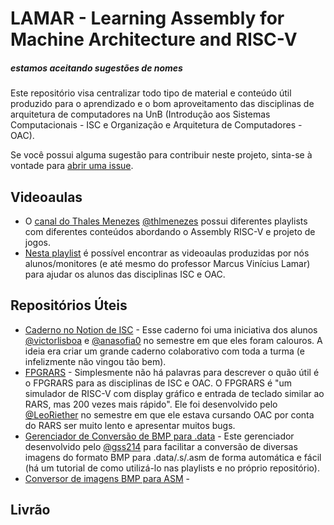 # LAMAR - Learning Assembly for Machine Architecture and RISC-V
##### estamos aceitando sugestões de nomes

Este repositório visa centralizar todo tipo de material e conteúdo útil produzido para o aprendizado e o bom aproveitamento das disciplinas de arquitetura de computadores na UnB (Introdução aos Sistemas Computacionais - ISC e Organização e Arquitetura de Computadores - OAC).

Se você possui alguma sugestão para contribuir neste projeto, sinta-se à vontade para [abrir uma issue](https://github.com/victorlisboa/LAMAR/issues/new).

## Videoaulas

- O [canal do Thales Menezes](https://www.youtube.com/@thlmenezes3430) [@thlmenezes](https://github.com/thlmenezes) possui diferentes playlists com diferentes conteúdos abordando o Assembly RISC-V e projeto de jogos.
- [Nesta playlist](https://youtube.com/playlist?list=PLL0Kob75DU32afhLBN5nY2KzOJ5k6lw-Q&si=DDFPmz_BaCsBMM0o) é possível encontrar as videoaulas produzidas por nós alunos/monitores (e até mesmo do professor Marcus Vinícius Lamar) para ajudar os alunos das disciplinas ISC e OAC.

## Repositórios Úteis
- [Caderno no Notion de ISC](https://www.notion.so/team/dd503834-5eef-45ca-98c1-8a3e93d00f75/join) - Esse caderno foi uma iniciativa dos alunos [@victorlisboa](https://github.com/victorlisboa) e [@anasofia0](https://github.com/anasofia0) no semestre em que eles foram calouros. A ideia era criar um grande caderno colaborativo com toda a turma (e infelizmente não vingou tão bem).
- [FPGRARS](https://github.com/LeoRiether/FPGRARS) - Simplesmente não há palavras para descrever o quão útil é o FPGRARS para as disciplinas de ISC e OAC. O FPGRARS é "um simulador de RISC-V com display gráfico e entrada de teclado similar ao RARS, mas 200 vezes mais rápido". Ele foi desenvolvido pelo [@LeoRiether](https://github.com/LeoRiether) no semestre em que ele estava cursando OAC por conta do RARS ser muito lento e apresentar muitos bugs.
- [Gerenciador de Conversão de BMP para .data](https://github.com/gss214/Gerenciador-de-Conversao) - Este gerenciador desenvolvido pelo [@gss214](https://github.com/gss214) para facilitar a conversão de diversas imagens do formato BMP para .data/.s/.asm de forma automática e fácil (há um tutorial de como utilizá-lo nas playlists e no próprio repositório).
- [Conversor de imagens BMP para ASM](https://github.com/RuanPetrus/BMPtoASM) - 
## Livrão
